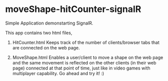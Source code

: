# moveShape-hitCounter-signalR
Simple Application demonstarting SignalR.

This app contains two html files, 

1) HitCounter.html
   Keeps track of the number of clients/browser tabs that are connected on the web page.
   
2) MoveShape.html 
   Enables a user/client to move a shape on the web page and the same movement is reflected on the other clients (in their web page) connected at that point of time, just like in video games with multiplayer capability. Go ahead and try it! :)


